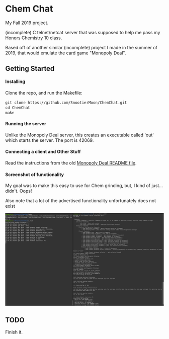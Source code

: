 # Chem Chat
My Fall 2019 project.

(incomplete) C telnet/netcat server that was supposed to help me pass my Honors Chemistry 10 class.

Based off of another similar (incomplete) project I made in the summer of 2019, that would emulate the card game "Monopoly Deal".

## Getting Started

#### Installing

Clone the repo, and run the Makefile:

```
git clone https://github.com/SnootierMoon/ChemChat.git
cd ChemChat
make
```

#### Running the server

Unlike the Monopoly Deal server, this creates an executable called 'out' which starts the server. The port is 42069.

#### Connecting a client and Other Stuff

Read the instructions from the old [Monopoly Deal README file](https://github.com/SnootierMoon/MonopolyDeal#getting-started).

#### Screenshot of functionality

My goal was to make this easy to use for Chem grinding, but, I kind of just... didn't. Oops!

Also note that a lot of the advertised functionality unfortunately does not exist

![scrot](res/scrot.png?raw=true "Screenshot")

## TODO

Finish it.

